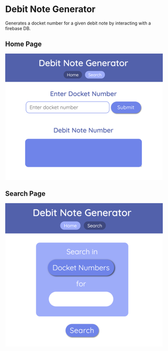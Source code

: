 # Debit Note Generator

Generates a docket number for a given debit note by interacting with a firebase DB.

## Home Page

![Home Page](/images/home_page.png)

## Search Page
![Search Page](/images/search_page.png)
